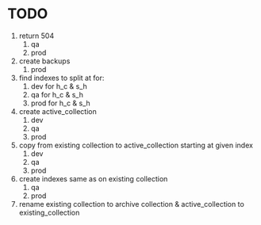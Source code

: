 # TODO

1. return 504
   1. qa
   2. prod
2. create backups
   1. prod
3. find indexes to split at for:
   1. dev for h_c & s_h
   2. qa for h_c & s_h
   3. prod for h_c & s_h
4. create active_collection
   1. dev
   2. qa
   3. prod
5. copy from existing collection to active_collection starting at given index
   1. dev
   2. qa
   3. prod
6. create indexes same as on existing collection
   1. qa
   2. prod
7. rename existing collection to archive collection & active_collection to existing_collection 